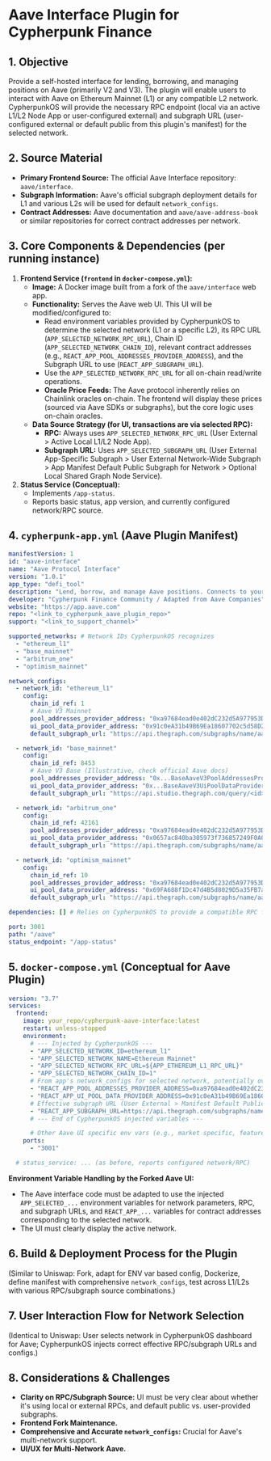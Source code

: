 # Aave Interface Plugin for Cypherpunk Finance

## 1. Objective

Provide a self-hosted interface for lending, borrowing, and managing positions on Aave (primarily V2 and V3). The plugin will enable users to interact with Aave on Ethereum Mainnet (L1) or any compatible L2 network. CypherpunkOS will provide the necessary RPC endpoint (local via an active L1/L2 Node App or user-configured external) and subgraph URL (user-configured external or default public from this plugin's manifest) for the selected network.

## 2. Source Material

*   **Primary Frontend Source:** The official Aave Interface repository: `aave/interface`.
*   **Subgraph Information:** Aave's official subgraph deployment details for L1 and various L2s will be used for default `network_configs`.
*   **Contract Addresses:** Aave documentation and `aave/aave-address-book` or similar repositories for correct contract addresses per network.

## 3. Core Components & Dependencies (per running instance)

1.  **Frontend Service (`frontend` in `docker-compose.yml`):**
    *   **Image:** A Docker image built from a fork of the `aave/interface` web app.
    *   **Functionality:** Serves the Aave web UI. This UI will be modified/configured to:
        *   Read environment variables provided by CypherpunkOS to determine the selected network (L1 or a specific L2), its RPC URL (`APP_SELECTED_NETWORK_RPC_URL`), Chain ID (`APP_SELECTED_NETWORK_CHAIN_ID`), relevant contract addresses (e.g., `REACT_APP_POOL_ADDRESSES_PROVIDER_ADDRESS`), and the Subgraph URL to use (`REACT_APP_SUBGRAPH_URL`).
        *   Use the `APP_SELECTED_NETWORK_RPC_URL` for all on-chain read/write operations.
        *   **Oracle Price Feeds:** The Aave protocol inherently relies on Chainlink oracles on-chain. The frontend will display these prices (sourced via Aave SDKs or subgraphs), but the core logic uses on-chain oracles.
    *   **Data Source Strategy (for UI, transactions are via selected RPC):**
        *   **RPC:** Always uses `APP_SELECTED_NETWORK_RPC_URL` (User External > Active Local L1/L2 Node App).
        *   **Subgraph URL:** Uses `APP_SELECTED_SUBGRAPH_URL` (User External App-Specific Subgraph > User External Network-Wide Subgraph > App Manifest Default Public Subgraph for Network > Optional Local Shared Graph Node Service).
2.  **Status Service (Conceptual):**
    *   Implements `/app-status`.
    *   Reports basic status, app version, and currently configured network/RPC source.

## 4. `cypherpunk-app.yml` (Aave Plugin Manifest)

```yaml
manifestVersion: 1
id: "aave-interface"
name: "Aave Protocol Interface"
version: "1.0.1"
app_type: "defi_tool"
description: "Lend, borrow, and manage Aave positions. Connects to your configured L1/L2 node (local or external) and specified subgraph."
developer: "Cypherpunk Finance Community / Adapted from Aave Companies"
website: "https://app.aave.com"
repo: "<link_to_cypherpunk_aave_plugin_repo>"
support: "<link_to_support_channel>"

supported_networks: # Network IDs CypherpunkOS recognizes
  - "ethereum_l1"
  - "base_mainnet"
  - "arbitrum_one"
  - "optimism_mainnet"

network_configs:
  - network_id: "ethereum_l1"
    config:
      chain_id_ref: 1
      # Aave V3 Mainnet
      pool_addresses_provider_address: "0xa97684ead0e402dC232d5A977953DF7ECBaB3CDb"
      ui_pool_data_provider_address: "0x91c0eA31b49B69Ea18607702c5d58D2A9420Cb02"
      default_subgraph_url: "https://api.thegraph.com/subgraphs/name/aave/protocol-v3"

  - network_id: "base_mainnet"
    config:
      chain_id_ref: 8453
      # Aave V3 Base (Illustrative, check official Aave docs)
      pool_addresses_provider_address: "0x...BaseAaveV3PoolAddressesProvider..."
      ui_pool_data_provider_address: "0x...BaseAaveV3UiPoolDataProvider..."
      default_subgraph_url: "https://api.studio.thegraph.com/query/<id>/aave-v3-base/<version>" # Placeholder

  - network_id: "arbitrum_one"
    config:
      chain_id_ref: 42161
      pool_addresses_provider_address: "0xa97684ead0e402dC232d5A977953DF7ECBaB3CDb" # V3 on Arbitrum
      ui_pool_data_provider_address: "0x0657ac840ba305973f736857249F0A0917532291"
      default_subgraph_url: "https://api.thegraph.com/subgraphs/name/aave/protocol-v3-arbitrum"

  - network_id: "optimism_mainnet"
    config:
      chain_id_ref: 10
      pool_addresses_provider_address: "0xa97684ead0e402dC232d5A977953DF7ECBaB3CDb" # V3 on Optimism
      ui_pool_data_provider_address: "0x69FA688f1Dc47d4B5d8029D5a35FB7a548310654"
      default_subgraph_url: "https://api.thegraph.com/subgraphs/name/aave/protocol-v3-optimism"

dependencies: [] # Relies on CypherpunkOS to provide a compatible RPC for a supported network

port: 3001 
path: "/aave"
status_endpoint: "/app-status"
```

## 5. `docker-compose.yml` (Conceptual for Aave Plugin)

```yaml
version: "3.7"
services:
  frontend:
    image: your_repo/cypherpunk-aave-interface:latest
    restart: unless-stopped
    environment:
      # --- Injected by CypherpunkOS --- 
      - "APP_SELECTED_NETWORK_ID=ethereum_l1"
      - "APP_SELECTED_NETWORK_NAME=Ethereum Mainnet"
      - "APP_SELECTED_NETWORK_RPC_URL=${APP_ETHEREUM_L1_RPC_URL}"
      - "APP_SELECTED_NETWORK_CHAIN_ID=1"
      # From app's network_configs for selected network, potentially overridden by user's external subgraph config
      - "REACT_APP_POOL_ADDRESSES_PROVIDER_ADDRESS=0xa97684ead0e402dC232d5A977953DF7ECBaB3CDb"
      - "REACT_APP_UI_POOL_DATA_PROVIDER_ADDRESS=0x91c0eA31b49B69Ea18607702c5d58D2A9420Cb02"
      # Effective subgraph URL (User External > Manifest Default Public > Future Local Shared)
      - "REACT_APP_SUBGRAPH_URL=https://api.thegraph.com/subgraphs/name/aave/protocol-v3"
      # --- End of CypherpunkOS injected variables ---

      # Other Aave UI specific env vars (e.g., market specific, feature flags)
    ports:
      - "3001"

  # status_service: ... (as before, reports configured network/RPC)
```

**Environment Variable Handling by the Forked Aave UI:**
*   The Aave interface code must be adapted to use the injected `APP_SELECTED_...` environment variables for network parameters, RPC, and subgraph URLs, and `REACT_APP_...` variables for contract addresses corresponding to the selected network.
*   The UI must clearly display the active network.

## 6. Build & Deployment Process for the Plugin
(Similar to Uniswap: Fork, adapt for ENV var based config, Dockerize, define manifest with comprehensive `network_configs`, test across L1/L2s with various RPC/subgraph source combinations.)

## 7. User Interaction Flow for Network Selection
(Identical to Uniswap: User selects network in CypherpunkOS dashboard for Aave; CypherpunkOS injects correct effective RPC/subgraph URLs and configs.)

## 8. Considerations & Challenges
*   **Clarity on RPC/Subgraph Source:** UI must be very clear about whether it's using local or external RPCs, and default public vs. user-provided subgraphs.
*   **Frontend Fork Maintenance.**
*   **Comprehensive and Accurate `network_configs`:** Crucial for Aave's multi-network support.
*   **UI/UX for Multi-Network Aave.** 